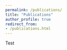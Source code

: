 ```yaml
---
permalink: /publications/
title: "Publications"
author_profile: true
redirect_from: 
- /publications.html
---
```


Test

